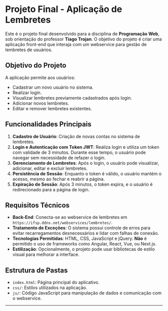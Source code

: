
# Projeto Final - Aplicação de Lembretes

Este é o projeto final desenvolvido para a disciplina de **Programação Web**, sob orientação do professor **Tiago Trojan**. O objetivo do projeto é criar uma aplicação front-end que interaja com um webservice para gestão de lembretes de usuários.

## Objetivo do Projeto

A aplicação permite aos usuários:

- Cadastrar um novo usuário no sistema.
- Realizar login.
- Visualizar lembretes previamente cadastrados após login.
- Adicionar novos lembretes.
- Editar e remover lembretes existentes.

## Funcionalidades Principais

1. **Cadastro de Usuário**: Criação de novas contas no sistema de lembretes.
2. **Login e Autenticação com Token JWT**: Realiza login e utiliza um token com validade de 3 minutos. Durante esse tempo, o usuário pode navegar sem necessidade de refazer o login.
3. **Gerenciamento de Lembretes**: Após o login, o usuário pode visualizar, adicionar, editar e excluir lembretes.
4. **Persistência de Sessão**: Enquanto o token é válido, o usuário mantém o acesso, mesmo ao fechar e reabrir a página.
5. **Expiração de Sessão**: Após 3 minutos, o token expira, e o usuário é redirecionado para a página de login.

## Requisitos Técnicos

- **Back-End**: Conecta-se ao webservice de lembretes em `https://ifsp.ddns.net/webservices/lembretes/`.
- **Tratamento de Exceções**: O sistema possui controle de erros para evitar recarregamentos desnecessários e lidar com falhas de conexão.
- **Tecnologias Permitidas**: HTML, CSS, JavaScript e jQuery. **Não** é permitido o uso de frameworks como Angular, React, Vue, ou Next.js.
- **Estilização**: Opcionalmente, o projeto pode usar bibliotecas de estilo visual para melhorar a interface.

## Estrutura de Pastas

- `index.html`: Página principal do aplicativo.
- `css/`: Estilos utilizados na aplicação.
- `js/`: Código JavaScript para manipulação de dados e comunicação com o webservice.

---
